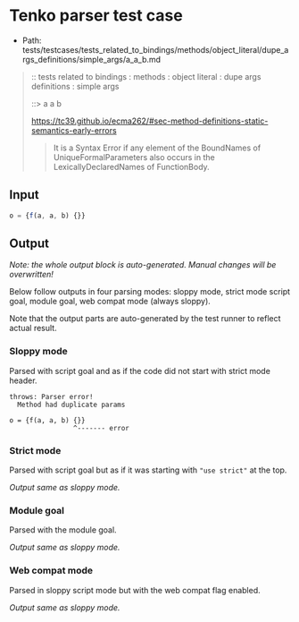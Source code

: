# Tenko parser test case

- Path: tests/testcases/tests_related_to_bindings/methods/object_literal/dupe_args_definitions/simple_args/a_a_b.md

> :: tests related to bindings : methods : object literal : dupe args definitions : simple args
>
> ::> a a b
> 
> https://tc39.github.io/ecma262/#sec-method-definitions-static-semantics-early-errors
> 
> > It is a Syntax Error if any element of the BoundNames of UniqueFormalParameters also occurs in the LexicallyDeclaredNames of FunctionBody.

## Input

`````js
o = {f(a, a, b) {}}
`````

## Output

_Note: the whole output block is auto-generated. Manual changes will be overwritten!_

Below follow outputs in four parsing modes: sloppy mode, strict mode script goal, module goal, web compat mode (always sloppy).

Note that the output parts are auto-generated by the test runner to reflect actual result.

### Sloppy mode

Parsed with script goal and as if the code did not start with strict mode header.

`````
throws: Parser error!
  Method had duplicate params

o = {f(a, a, b) {}}
                ^------- error
`````

### Strict mode

Parsed with script goal but as if it was starting with `"use strict"` at the top.

_Output same as sloppy mode._

### Module goal

Parsed with the module goal.

_Output same as sloppy mode._

### Web compat mode

Parsed in sloppy script mode but with the web compat flag enabled.

_Output same as sloppy mode._
